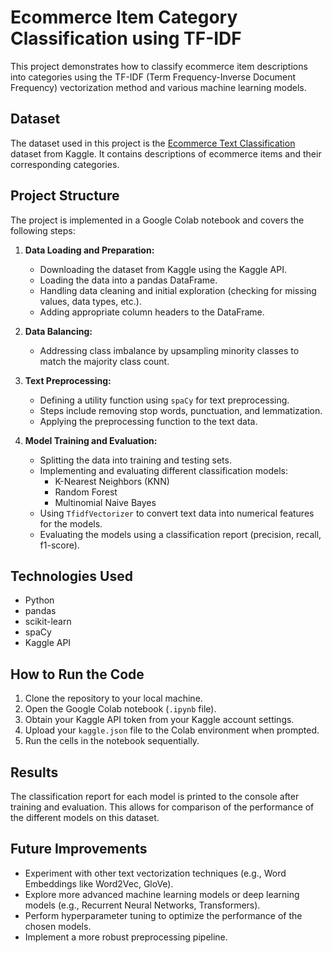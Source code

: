 # Ecommerce Item Category Classification using TF-IDF

This project demonstrates how to classify ecommerce item descriptions into categories using the TF-IDF (Term Frequency-Inverse Document Frequency) vectorization method and various machine learning models.

## Dataset

The dataset used in this project is the [Ecommerce Text Classification](https://www.kaggle.com/datasets/saurabhshahane/ecommerce-text-classification) dataset from Kaggle. It contains descriptions of ecommerce items and their corresponding categories.

## Project Structure

The project is implemented in a Google Colab notebook and covers the following steps:

1.  **Data Loading and Preparation:**
    *   Downloading the dataset from Kaggle using the Kaggle API.
    *   Loading the data into a pandas DataFrame.
    *   Handling data cleaning and initial exploration (checking for missing values, data types, etc.).
    *   Adding appropriate column headers to the DataFrame.

2.  **Data Balancing:**
    *   Addressing class imbalance by upsampling minority classes to match the majority class count.

3.  **Text Preprocessing:**
    *   Defining a utility function using `spaCy` for text preprocessing.
    *   Steps include removing stop words, punctuation, and lemmatization.
    *   Applying the preprocessing function to the text data.

4.  **Model Training and Evaluation:**
    *   Splitting the data into training and testing sets.
    *   Implementing and evaluating different classification models:
        *   K-Nearest Neighbors (KNN)
        *   Random Forest
        *   Multinomial Naive Bayes
    *   Using `TfidfVectorizer` to convert text data into numerical features for the models.
    *   Evaluating the models using a classification report (precision, recall, f1-score).

## Technologies Used

*   Python
*   pandas
*   scikit-learn
*   spaCy
*   Kaggle API

## How to Run the Code

1.  Clone the repository to your local machine.
2.  Open the Google Colab notebook (`.ipynb` file).
3.  Obtain your Kaggle API token from your Kaggle account settings.
4.  Upload your `kaggle.json` file to the Colab environment when prompted.
5.  Run the cells in the notebook sequentially.

## Results

The classification report for each model is printed to the console after training and evaluation. This allows for comparison of the performance of the different models on this dataset.

## Future Improvements

*   Experiment with other text vectorization techniques (e.g., Word Embeddings like Word2Vec, GloVe).
*   Explore more advanced machine learning models or deep learning models (e.g., Recurrent Neural Networks, Transformers).
*   Perform hyperparameter tuning to optimize the performance of the chosen models.
*   Implement a more robust preprocessing pipeline.
